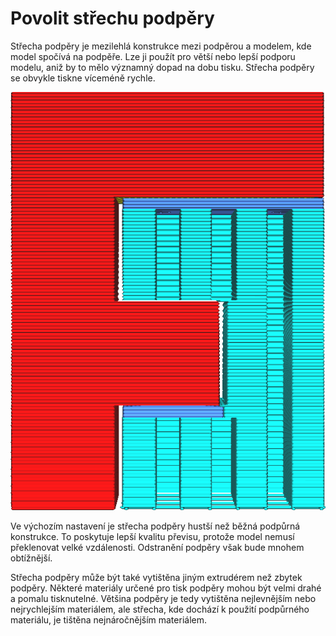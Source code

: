 Povolit střechu podpěry
====
Střecha podpěry je mezilehlá konstrukce mezi podpěrou a modelem, kde model spočívá na podpěře. Lze ji použít pro větší nebo lepší podporu modelu, aniž by to mělo významný dopad na dobu tisku. Střecha podpěry se obvykle tiskne víceméně rychle.

![Střecha podpěry je zbarvena do tmavšího modrého odstínu](../../../articles/images/support_roof_enable.png)

Ve výchozím nastavení je střecha podpěry hustší než běžná podpůrná konstrukce. To poskytuje lepší kvalitu převisu, protože model nemusí překlenovat velké vzdálenosti. Odstranění podpěry však bude mnohem obtížnější.

Střecha podpěry může být také vytištěna jiným extrudérem než zbytek podpěry. Některé materiály určené pro tisk podpěry mohou být velmi drahé a pomalu tisknutelné. Většina podpěry je tedy vytištěna nejlevnějším nebo nejrychlejším materiálem, ale střecha, kde dochází k použití podpůrného materiálu, je tištěna nejnáročnějším materiálem.
